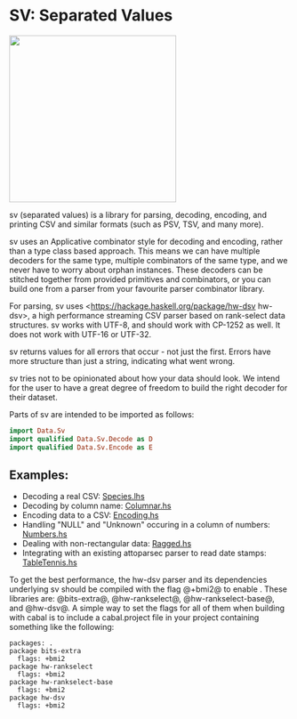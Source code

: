 # SV: Separated Values

<img src="http://i.imgur.com/0h9dFhl.png" width="300px"/>

sv (separated values) is a library for parsing, decoding, encoding, and
printing CSV and similar formats (such as PSV, TSV, and many more).

sv uses an Applicative combinator style for decoding and encoding, rather
than a type class based approach. This means we can have multiple decoders
for the same type, multiple combinators of the same type, and we never have
to worry about orphan instances. These decoders can be stitched together from
provided primitives and combinators, or you can build one from a parser
from your favourite parser combinator library.

For parsing, sv uses <https://hackage.haskell.org/package/hw-dsv hw-dsv>, a high performance streaming CSV parser based on rank-select data structures.
sv works with UTF-8, and should work with CP-1252 as well. It does not work
with UTF-16 or UTF-32.

sv returns values for all errors that occur - not just the first. Errors have
more structure than just a string, indicating what went wrong.

sv tries not to be opinionated about how your data should look. We intend for
the user to have a great degree of freedom to build the right decoder for
their dataset.

Parts of sv are intended to be imported as follows:

```hs
import Data.Sv
import qualified Data.Sv.Decode as D
import qualified Data.Sv.Encode as E
```

## Examples:

* Decoding a real CSV: [Species.lhs](https://github.com/qfpl/sv/blob/master/examples/src/Data/Sv/Example/Species.lhs)
* Decoding by column name: [Columnar.hs](https://github.com/qfpl/sv/blob/master/examples/src/Data/Sv/Example/Columnar.hs)
* Encoding data to a CSV: [Encoding.hs](https://github.com/qfpl/sv/blob/master/examples/src/Data/Sv/Example/Encoding.hs)
* Handling "NULL" and "Unknown" occuring in a column of numbers: [Numbers.hs](https://github.com/qfpl/sv/blob/master/examples/src/Data/Sv/Example/Numbers.hs)
* Dealing with non-rectangular data: [Ragged.hs](https://github.com/qfpl/sv/blob/master/examples/src/Data/Sv/Example/Ragged.hs)
* Integrating with an existing attoparsec parser to read date stamps: [TableTennis.hs](https://github.com/qfpl/sv/blob/master/examples/src/Data/Sv/Example/TableTennis.hs)

To get the best performance, the hw-dsv parser and its dependencies
underlying sv should be compiled with the flag @+bmi2@ to enable . These
libraries are:  @bits-extra@, @hw-rankselect@, @hw-rankselect-base@, and
@hw-dsv@. A simple way to set the flags for all of them when building with
cabal is to include a cabal.project file in your project containing
something like the following:

```
packages: .
package bits-extra
  flags: +bmi2
package hw-rankselect
  flags: +bmi2
package hw-rankselect-base
  flags: +bmi2
package hw-dsv
  flags: +bmi2
```
